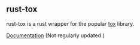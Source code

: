 ## rust-tox

rust-tox is a rust wrapper for the popular [tox](https://github.com/irungentoo/toxcore) library.

[Documentation](http://mahkoh.github.io/rust-tox/doc/tox/index.html) (Not regularly updated.)
